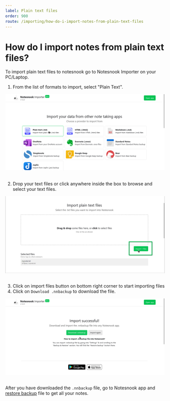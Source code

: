 ```yaml
---
label: Plain text files
order: 900
route: /importing/how-do-i-import-notes-from-plain-text-files
---
```

# How do I import notes from plain text files?

To import plain text files to notesnook go to Notesnook Importer on your PC/Laptop.

1. From the list of formats to import, select "Plain Text".
<img style="margin-bottom:15px;" src="../static/plain_text_import_step_1.png" alt="From the list of formats to import, select Plain Text."/>

2. Drop your text files or click anywhere inside the box to browse and select your text files.
<img style="margin-bottom:15px;" src="../static/plain_text_import_step_2.png" alt="From the list of formats to import, select Plain Text."/>

3. Click on import files button on bottom right corner to start importing files
4. Click on `Download .nnbackup` to download the file.
<img style="margin-bottom:15px;" src="../static/plain_text_import_step_3.png" alt="From the list of formats to import, select Plain Text."/>

After you have downloaded the `.nnbackup` file, go to Notesnook app and [restore backup](../backup-restore.md) file to get all your notes.
